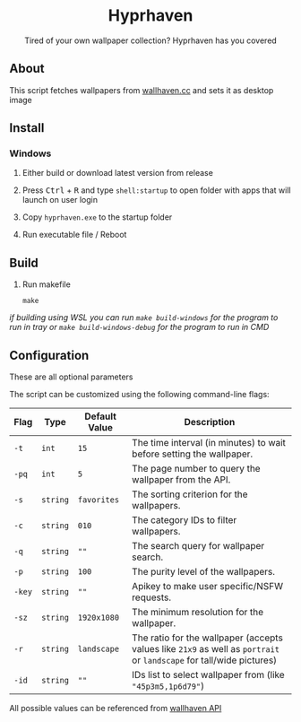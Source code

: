 <h1 align="center">Hyprhaven</h1>

<p align="center">Tired of your own wallpaper collection? Hyprhaven has you covered</p>

## About

This script fetches wallpapers from [wallhaven.cc](https://wallhaven.cc/) and sets it as desktop image

## Install

### Windows

1. Either build or download latest version from release

2. Press <kbd>Ctrl</kbd> + <kbd>R</kbd> and type `shell:startup` to open folder with apps that will launch on user login

3. Copy `hyprhaven.exe` to the startup folder

4. Run executable file / Reboot

## Build

1. Run makefile

    `make`

_if building using WSL you can run `make build-windows` for the program to run in tray or `make build-windows-debug` for the program to run in CMD_

## Configuration

These are all optional parameters

The script can be customized using the following command-line flags:

| Flag   | Type     | Default Value | Description                                                                                                          |
| ------ | -------- | ------------- | -------------------------------------------------------------------------------------------------------------------- |
| `-t`   | `int`    | `15`          | The time interval (in minutes) to wait before setting the wallpaper.                                                 |
| `-pq`  | `int`    | `5`           | The page number to query the wallpaper from the API.                                                                 |
| `-s`   | `string` | `favorites`   | The sorting criterion for the wallpapers.                                                                            |
| `-c`   | `string` | `010`         | The category IDs to filter wallpapers.                                                                               |
| `-q`   | `string` | `""`          | The search query for wallpaper search.                                                                               |
| `-p`   | `string` | `100`         | The purity level of the wallpapers.                                                                                  |
| `-key` | `string` | `""`          | Apikey to make user specific/NSFW requests.                                                                          |
| `-sz`  | `string` | `1920x1080`   | The minimum resolution for the wallpaper.                                                                            |
| `-r`   | `string` | `landscape`   | The ratio for the wallpaper (accepts values like `21x9` as well as `portrait` or `landscape` for tall/wide pictures) |
| `-id`  | `string` | `""`          | IDs list to select wallpaper from (like `"45p3m5,1p6d79"`)                                                           |

All possible values can be referenced from [wallhaven API](https://wallhaven.cc/help/api)

